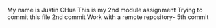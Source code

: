My name is Justin CHua
This is my 2nd module assignment
Trying to commit this file
2nd commit
Work with a remote repository- 5th commit
